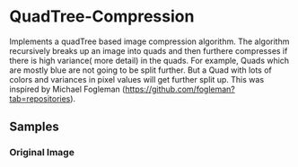 # QuadTree-Compression
Implements a quadTree based image compression algorithm. The algorithm recursively breaks up an image into quads and then furthere compresses if there is high variance( more detail) in the quads. For example, Quads which are mostly blue are not going to be split further. But a Quad with lots of colors and variances in pixel values will get further split up. This was inspired by Michael Fogleman (https://github.com/fogleman?tab=repositories).

## Samples

### Original Image
